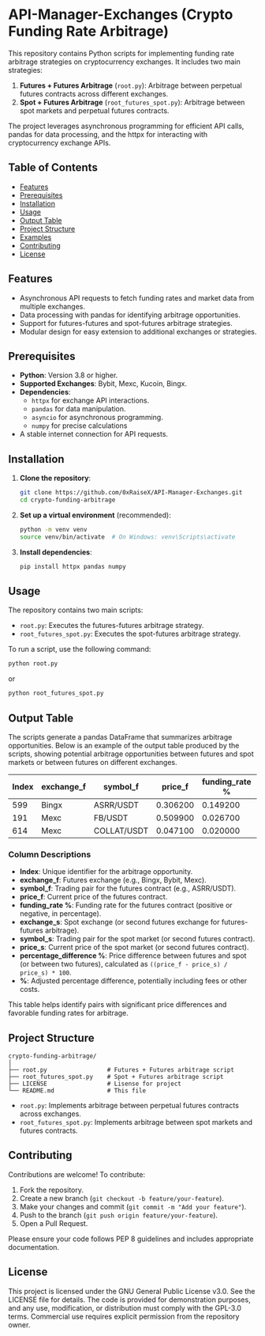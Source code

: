 # API-Manager-Exchanges (Crypto Funding Rate Arbitrage)

This repository contains Python scripts for implementing funding rate arbitrage strategies on cryptocurrency exchanges. It includes two main strategies:
1. **Futures + Futures Arbitrage** (`root.py`): Arbitrage between perpetual futures contracts across different exchanges.
2. **Spot + Futures Arbitrage** (`root_futures_spot.py`): Arbitrage between spot markets and perpetual futures contracts.

The project leverages asynchronous programming for efficient API calls, pandas for data processing, and the httpx for interacting with cryptocurrency exchange APIs.

## Table of Contents
- [Features](#features)
- [Prerequisites](#prerequisites)
- [Installation](#installation)
- [Usage](#usage)
- [Output Table](#output-table)
- [Project Structure](#project-structure)
- [Examples](#examples)
- [Contributing](#contributing)
- [License](#license)

## Features
- Asynchronous API requests to fetch funding rates and market data from multiple exchanges.
- Data processing with pandas for identifying arbitrage opportunities.
- Support for futures-futures and spot-futures arbitrage strategies.
- Modular design for easy extension to additional exchanges or strategies.

## Prerequisites
- **Python**: Version 3.8 or higher.
- **Supported Exchanges**: Bybit, Mexc, Kucoin, Bingx.
- **Dependencies**:
  - `httpx` for exchange API interactions.
  - `pandas` for data manipulation.
  - `asyncio` for asynchronous programming.
  - `numpy` for precise calculations
- A stable internet connection for API requests.

## Installation
1. **Clone the repository**:
   ```bash
   git clone https://github.com/0xRaiseX/API-Manager-Exchanges.git
   cd crypto-funding-arbitrage
   ```

2. **Set up a virtual environment** (recommended):
   ```bash
   python -m venv venv
   source venv/bin/activate  # On Windows: venv\Scripts\activate
   ```

3. **Install dependencies**:
   ```bash
   pip install httpx pandas numpy
   ```

## Usage
The repository contains two main scripts:
- `root.py`: Executes the futures-futures arbitrage strategy.
- `root_futures_spot.py`: Executes the spot-futures arbitrage strategy.

To run a script, use the following command:
```bash
python root.py
```
or
```bash
python root_futures_spot.py
```

## Output Table
The scripts generate a pandas DataFrame that summarizes arbitrage opportunities. Below is an example of the output table produced by the scripts, showing potential arbitrage opportunities between futures and spot markets or between futures on different exchanges.

| Index | exchange_f | symbol_f     | price_f  | funding_rate % | exchange_s | symbol_s     | price_s  | percentage_difference % | %        |
|-------|------------|--------------|----------|----------------|------------|--------------|----------|-------------------------|----------|
| 599   | Bingx      | ASRR/USDT    | 0.306200 | 0.149200       | Mexc       | ASRR/USDT    | 0.298400 | 2.547355                | 2.696555 |
| 191   | Mexc       | FB/USDT      | 0.509900 | 0.026700       | Kucoin     | FB/USDT      | 0.505000 | 0.960973                | 0.987673 |
| 614   | Mexc       | COLLAT/USDT  | 0.047100 | 0.020000       | Bingx      | COLLAT/USDT  | 0.046730 | 0.785563                | 0.805563 |

### Column Descriptions
- **Index**: Unique identifier for the arbitrage opportunity.
- **exchange_f**: Futures exchange (e.g., Bingx, Bybit, Mexc).
- **symbol_f**: Trading pair for the futures contract (e.g., ASRR/USDT).
- **price_f**: Current price of the futures contract.
- **funding_rate %**: Funding rate for the futures contract (positive or negative, in percentage).
- **exchange_s**: Spot exchange (or second futures exchange for futures-futures arbitrage).
- **symbol_s**: Trading pair for the spot market (or second futures contract).
- **price_s**: Current price of the spot market (or second futures contract).
- **percentage_difference %**: Price difference between futures and spot (or between two futures), calculated as `((price_f - price_s) / price_s) * 100`.
- **%**: Adjusted percentage difference, potentially including fees or other costs.

This table helps identify pairs with significant price differences and favorable funding rates for arbitrage.

## Project Structure
```plaintext
crypto-funding-arbitrage/
│
├── root.py                 # Futures + Futures arbitrage script
├── root_futures_spot.py    # Spot + Futures arbitrage script
├── LICENSE                 # Lisense for project
└── README.md               # This file
```

- `root.py`: Implements arbitrage between perpetual futures contracts across exchanges.
- `root_futures_spot.py`: Implements arbitrage between spot markets and futures contracts.


## Contributing
Contributions are welcome! To contribute:
1. Fork the repository.
2. Create a new branch (`git checkout -b feature/your-feature`).
3. Make your changes and commit (`git commit -m "Add your feature"`).
4. Push to the branch (`git push origin feature/your-feature`).
5. Open a Pull Request.

Please ensure your code follows PEP 8 guidelines and includes appropriate documentation.

## License
This project is licensed under the GNU General Public License v3.0. See the LICENSE file for details. The code is provided for demonstration purposes, and any use, modification, or distribution must comply with the GPL-3.0 terms. Commercial use requires explicit permission from the repository owner.